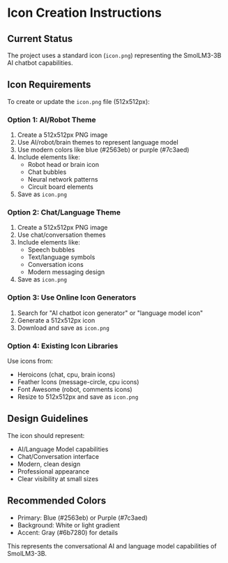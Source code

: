 # Icon Creation Instructions

## Current Status
The project uses a standard icon (`icon.png`) representing the SmolLM3-3B AI chatbot capabilities.

## Icon Requirements
To create or update the `icon.png` file (512x512px):

### Option 1: AI/Robot Theme
1. Create a 512x512px PNG image
2. Use AI/robot/brain themes to represent language model
3. Use modern colors like blue (#2563eb) or purple (#7c3aed)
4. Include elements like:
   - Robot head or brain icon
   - Chat bubbles
   - Neural network patterns
   - Circuit board elements
5. Save as `icon.png`

### Option 2: Chat/Language Theme
1. Create a 512x512px PNG image
2. Use chat/conversation themes
3. Include elements like:
   - Speech bubbles
   - Text/language symbols
   - Conversation icons
   - Modern messaging design
4. Save as `icon.png`

### Option 3: Use Online Icon Generators
1. Search for "AI chatbot icon generator" or "language model icon"
2. Generate a 512x512px icon
3. Download and save as `icon.png`

### Option 4: Existing Icon Libraries
Use icons from:
- Heroicons (chat, cpu, brain icons)
- Feather Icons (message-circle, cpu icons)
- Font Awesome (robot, comments icons)
- Resize to 512x512px and save as `icon.png`

## Design Guidelines
The icon should represent:
- AI/Language Model capabilities
- Chat/Conversation interface
- Modern, clean design
- Professional appearance
- Clear visibility at small sizes

## Recommended Colors
- Primary: Blue (#2563eb) or Purple (#7c3aed)
- Background: White or light gradient
- Accent: Gray (#6b7280) for details

This represents the conversational AI and language model capabilities of SmolLM3-3B.